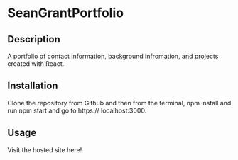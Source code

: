 # SeanGrantPortfolio

## Description
A portfolio of contact information, background infromation, and projects created with React.

## Installation
Clone the repository from Github and then from the terminal, npm install and run npm start and go to https:// localhost:3000.

## Usage
Visit the hosted site here! <a href="https://seangrantportfolio.herokuapp.com/">
